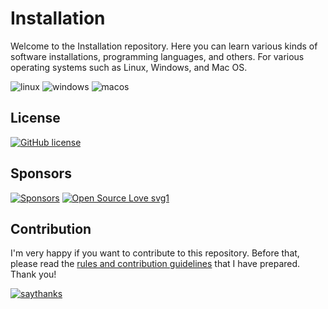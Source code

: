 # Installation

Welcome to the Installation repository. Here you can learn various kinds of software installations, programming languages, and others. For various operating systems such as Linux, Windows, and Mac OS.


![linux](https://img.shields.io/badge/Linux-FCC624?style=for-the-badge&logo=linux&logoColor=black) ![windows](https://img.shields.io/badge/Windows-0078D6?style=for-the-badge&logo=windows&logoColor=white) ![macos](https://img.shields.io/badge/mac%20os-000000?style=for-the-badge&logo=apple&logoColor=white)

## License

<a href="https://github.com/prayogaekaardiansyah/installation/blob/master/LICENSE"><img alt="GitHub license" src="https://img.shields.io/github/license/prayogaekaardiansyah/installation?style=flat&logo=appveyor"></a>

## Sponsors

[![Sponsors](https://img.shields.io/static/v1?label=Sponsor&message=%E2%9D%A4&logo=GitHub&color=%23fe8e86)](https://github.com/sponsors/prayogaekaardiansyah) [![Open Source Love svg1](https://badges.frapsoft.com/os/v1/open-source.svg?v=103)](https://saweria.co/prayogaekaardiansyah)



## Contribution

I'm very happy if you want to contribute to this repository. Before that, please read the [rules and contribution guidelines](https://github.com/prayogaekaardiansyah/installation/blob/master/CONTRIBUTING.md) that I have prepared. Thank you!

[![saythanks](https://img.shields.io/badge/say-thanks-ff69b4.svg)](https://saythanks.io/to/prayogaekaardiansyah)
